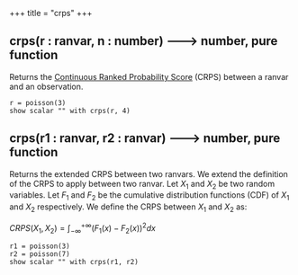 +++
title = "crps"
+++

## crps(r : ranvar, n : number) 🡒 number, pure function

Returns the [Continuous Ranked Probability Score](https://www.lokad.com/continuous-ranked-probability-score) (CRPS) between a ranvar and an observation. 

```envision
r = poisson(3)
show scalar "" with crps(r, 4)
```

## crps(r1 : ranvar, r2 : ranvar) 🡒 number, pure function

Returns the extended CRPS between two ranvars. We extend the definition of the CRPS to apply between two ranvar. Let $X_1$ and $X_2$ be two random variables. Let $F_1$ and $F_2$ be the cumulative distribution functions (CDF) of $X_1$ and $X_2$ respectively. We define the CRPS between $X_1$ and $X_2$ as:

$CRPS(X_1, X_2) = \int_{-\infty}^{+\infty} (F_1(x) - F_2(x))^2 dx$ 

```envision
r1 = poisson(3)
r2 = poisson(7)
show scalar "" with crps(r1, r2)
```

